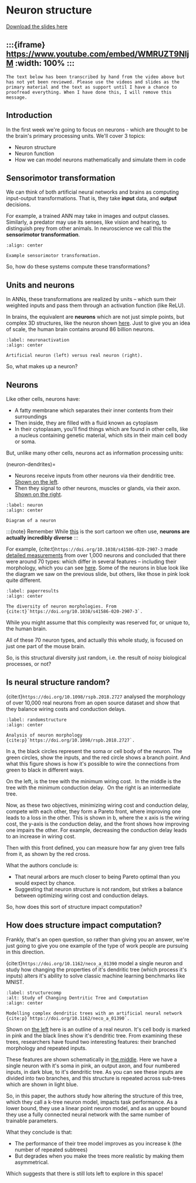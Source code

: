 # Neuron structure

[Download the slides here](slides/W1-V0-structure.pptx)

:::{iframe} https://www.youtube.com/embed/WMRUZT9NljM
:width: 100%
:::
---

```{danger} Work in progress
The text below has been transcribed by hand from the video above but has not yet been reviewed. Please use the videos and slides as the primary material and the text as support until I have a chance to proofread everything. When I have done this, I will remove this message.
```

## Introduction

In the first week we're going to focus on neurons - which are thought to be the brain's primary processing units. We'll cover 3 topics:

* Neuron structure
* Neuron function
* How we can model neurons mathematically and simulate them in code

## Sensorimotor transformation

We can think of both artificial neural networks and brains as computing input-output transformations. That is, they take **input** data, and **output** decisions.

For example, a trained ANN may take in images and output classes. Similarly, a predator may use its senses, like vision and hearing, to distinguish prey from other animals. In neuroscience we call this the **sensorimotor transformation**.

```{figure} figures/sensorimotor.png
:align: center

Example sensorimotor transformation.
```

So, how do these systems compute these transformations?

## Units and neurons

In ANNs, these transformations are realized by units – which sum their weighted inputs and pass them through an activation function (like ReLU). 

In brains, the equivalent are **neurons** which are not just simple points, but complex 3D structures, like the neuron shown [here](#neuronactivation). Just to give you an idea of scale, the human brain contains around 86 billion neurons. 

```{figure} figures/activationvsneuron.png
:label: neuronactivation
:align: center

Artificial neuron (left) versus real neuron (right).
```

So, what makes up a neuron? 

## Neurons

Like other cells, neurons have:

* A fatty membrane which separates their inner contents from their surroundings 
* Then inside, they are filled with a fluid known as cytoplasm 
* In their cytoplasam, you'll find things which are found in other cells, like a nucleus containing genetic material, which sits in their main cell body or soma.

But, unlike many other cells, neurons act as information processing units:

(neuron-dendrites)=
* Neurons receive inputs from other neurons via their dendritic tree. [Shown on the left](#neuron). 
* Then they signal to other neurons, muscles or glands, via their axon. [Shown on the right](#neuron). 

```{figure} figures/neurondiagram.png
:label: neuron
:align: center

Diagram of a neuron
```
:::{note} Remember
While [this](#neuron) is the sort cartoon we often use, **neurons are actually incredibly diverse**
:::

For example, {cite:t}`https://doi.org/10.1038/s41586-020-2907-3` made [detailed measurements](#paperresults) from over 1,000 neurons and concluded that there were around 70 types: which differ in several features – including their morphology, which you can see [here](#paperresults). Some of the neurons in blue look like the diagram we saw on the previous slide, but others, like those in pink look quite different. 

```{figure} figures/neurondiversity.png
:label: paperresults
:align: center

The diversity of neuron morphologies. From {cite:t}`https://doi.org/10.1038/s41586-020-2907-3`.
```

While you might assume that this complexity was reserved for, or unique to, the human brain.

All of these 70 neuron types, and actually this whole study, is focused on just one part of the mouse brain.  

So, is this structural diversity just random, i.e. the result of noisy biological processes, or not?

## Is neural structure random?

{cite:t}`https://doi.org/10.1098/rspb.2018.2727` analysed the morphology of over 10,000 real neurons from an open source dataset and show that they balance wiring costs and conduction delays.

```{figure} figures/morphology.png
:label: randomstructure
:align: center

Analysis of neuron morphology {cite:p}`https://doi.org/10.1098/rspb.2018.2727`.
```

In [](#randomstructure)a, the black circles represent the soma or cell body of the neuron. The green circles, show the inputs, and the red circle shows a branch point. And what this figure shows is how it's possible to wire the connections from green to black in different ways. 

On the left, is the tree with the minimum wiring cost. 
In the middle is the tree with the minimum conduction delay. 
On the right is an intermediate tree. 

Now, as these two objectives, minimizing wiring cost and conduction delay, compete with each other, they form a Pareto front, where improving one leads to a loss in the other. This is shown in [](#randomstructure)b, where the x axis is the wiring cost, the y-axis is the conduction delay, and the front shows how improving one impairs the other. For example, decreasing the conduction delay leads to an increase in wiring cost. 

Then with this front defined, you can measure how far any given tree falls from it, as shown by the red cross.  

What the authors conclude is:
* That neural arbors are much closer to being Pareto optimal than you would expect by chance. 
* Suggesting that neuron structure is not random, but strikes a balance between optimizing wiring cost and conduction delays. 

So, how does this sort of structure impact computation? 

## How does structure impact computation?

Frankly, that's an open question, so rather than giving you an answer, we're just going to give you one example of the type of work people are pursuing in this direction. 

{cite:t}`https://doi.org/10.1162/neco_a_01390` model a single neuron and study how changing the properties of it's dendritic tree (which process it's inputs) alters it's ability to solve classic machine learning benchmarks like MNIST. 

```{figure} figures/dendcomp.png
:label: structurecomp
:alt: Study of Changing Dentritic Tree and Computation
:align: center

Modelling complex dendritic trees with an artificial neural network {cite:p}`https://doi.org/10.1162/neco_a_01390`.
```

Shown on [the left](#structurecomp) here is an outline of a real neuron. It's cell body is marked in pink and the black lines show it's dendritic tree. From examining these trees, researchers have found two interesting features: their branched morphology and repeated inputs.  

These features are shown schematically in [the middle](#structurecomp). Here we have a single neuron with it's soma in pink, an output axon, and four numbered inputs, in dark blue, to it's dendritic tree. As you can see these inputs are divided into two branches, and this structure is repeated across sub-trees which are shown in light blue. 

So, in this paper, the authors study how altering the structure of this tree, which they call a k-tree neuron model, impacts task performance. As a lower bound, they use a linear point neuron model, and as an upper bound they use a fully connected neural network with the same number of trainable parameters. 

What they conclude is that:
* The performance of their tree model improves as you increase k (the number of repeated subtrees)
* But degrades when you make the trees more realistic by making them asymmetrical. 

Which suggests that there is still lots left to explore in this space!